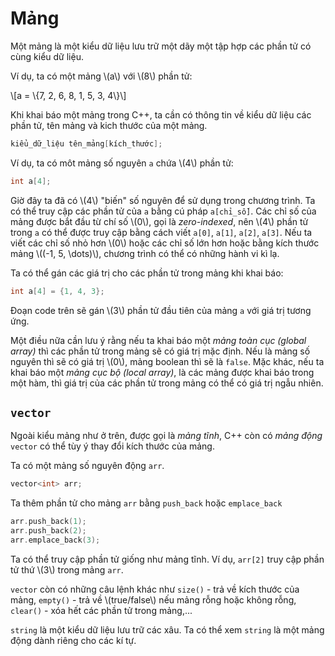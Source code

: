 # Mảng

Một mảng là một kiểu dữ liệu lưu trữ một dãy một tập hợp các phần tử có cùng kiểu dữ liệu.

Ví dụ, ta có một mảng \\(a\\) với \\(8\\) phần tử:

\\[a = \\{7, 2, 6, 8, 1, 5, 3, 4\\}\\]

Khi khai báo một mảng trong C++, ta cần có thông tin về kiểu dữ liệu các phần tử, tên mảng và kich thước của một mảng.

```C++
kiểu_dữ_liệu tên_mảng[kích_thước];
```

Ví dụ, ta có môt mảng số nguyên `a` chứa \\(4\\) phần tử:

```C++
int a[4];
```

Giờ đây ta đã có \\(4\\) "biến" số nguyên để sử dụng trong chương trình. Ta có thể truy cập các phần tử của `a` bằng cú pháp `a[chỉ_số]`. Các chỉ số của mảng được bắt đầu từ chí số \\(0\\), gọi là *zero-indexed*, nên \\(4\\) phần tử trong `a` có thể được truy cập bằng cách viết `a[0]`, `a[1]`, `a[2]`, `a[3]`. Nếu ta viết các chỉ số nhỏ hơn \\(0\\) hoặc các chỉ số lớn hơn hoặc bằng kích thước mảng \\((-1, 5, \dots)\\), chương trình có thể có những hành vi kì lạ.

Ta có thể gán các giá trị cho các phần tử trong mảng khi khai báo:

```C++
int a[4] = {1, 4, 3};
```

Đoạn code trên sẽ gán \\(3\\) phần tử đầu tiên của mảng `a` với giá trị tương ứng.

Một điều nữa cần lưu ý rằng nếu ta khai báo một *mảng toàn cục (global array)* thì các phần tử trong mảng sẽ có giá trị mặc định. Nếu là mảng số nguyên thì sẽ có giá trị \\(0\\), mảng boolean thì sẽ là `false`. Mặc khác, nếu ta khai báo một *mảng cục bộ (local array)*, là các mảng được khai báo trong một hàm, thì giá trị của các phần tử trong mảng có thể có giá trị ngẫu nhiên.

## `vector`

Ngoài kiểu mảng như ở trên, được gọi là *mảng tĩnh*, C++ còn có *mảng động* `vector` có thể tùy ý thay đổi kích thước của mảng.

Ta có một mảng số nguyên động `arr`.

```C++
vector<int> arr;
```

Ta thêm phần tử cho mảng `arr` bằng `push_back` hoặc `emplace_back`

```C++
arr.push_back(1);
arr.push_back(2);
arr.emplace_back(3);
```

Ta có thể truy cập phần tử giống như mảng tĩnh. Ví dụ, `arr[2]` truy cập phần tử thứ \\(3\\) trong mảng `arr`.

`vector` còn có những câu lệnh khác như `size()` - trả về kích thước của mảng, `empty()` - trả về \\(true/false\\) nếu mảng rỗng hoặc không rỗng, `clear()` - xóa hết các phần tử trong mảng,...

`string` là một kiểu dữ liệu lưu trữ các xâu. Ta có thể xem `string` là một mảng động dành riêng cho các kí tự.
